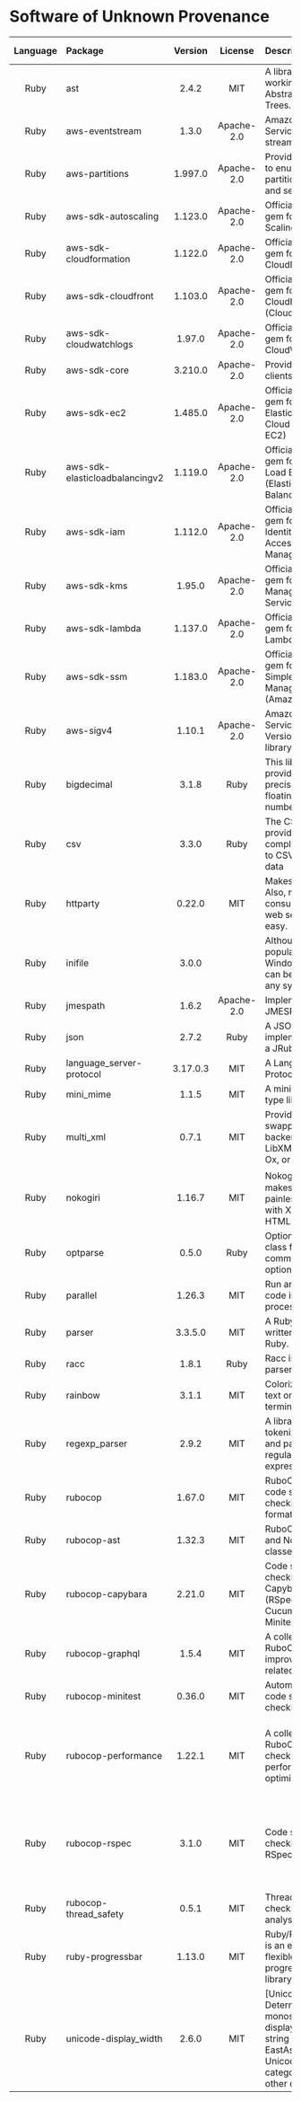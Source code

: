 # Software of Unknown Provenance

| **Language** | **Package** | **Version** | **License** | **Description** | **Website** | **Last Verified** | **Risk Level** | **Requirements** | **Verification Reasoning** |
| :---: | :--- | :---: | :---: | :--- | :--- | :---: | :---: | :--- | :--- |
| Ruby | ast | 2.4.2 | MIT | A library for working with Abstract Syntax Trees. | <https://whitequark.github.io/ast/> | 2024-06-02 | Low | Dependency | Dependency |
| Ruby | aws-eventstream | 1.3.0 | Apache-2.0 | Amazon Web Services event stream library | <https://github.com/aws/aws-sdk-ruby> | 2023-06-12 | Low | Dependency | Dependency |
| Ruby | aws-partitions | 1.997.0 | Apache-2.0 | Provides interfaces to enumerate AWS partitions, regions, and services. | <https://github.com/aws/aws-sdk-ruby> | 2023-06-12 | Low | Dependency | Dependency |
| Ruby | aws-sdk-autoscaling | 1.123.0 | Apache-2.0 | Official AWS Ruby gem for Auto Scaling | <https://github.com/aws/aws-sdk-ruby> | 2023-06-12 | Low | Access AWS services | Official AWS Ruby SDK |
| Ruby | aws-sdk-cloudformation | 1.122.0 | Apache-2.0 | Official AWS Ruby gem for AWS CloudFormation | <https://github.com/aws/aws-sdk-ruby> | 2023-06-12 | Low | Access AWS services | Official AWS Ruby SDK |
| Ruby | aws-sdk-cloudfront | 1.103.0 | Apache-2.0 | Official AWS Ruby gem for Amazon CloudFront (CloudFront) | <https://github.com/aws/aws-sdk-ruby> | 2023-06-12 | Low | Access AWS services | Official AWS Ruby SDK |
| Ruby | aws-sdk-cloudwatchlogs | 1.97.0 | Apache-2.0 | Official AWS Ruby gem for Amazon CloudWatch Logs | <https://github.com/aws/aws-sdk-ruby> | 2023-06-12 | Low | Access AWS services | Official AWS Ruby SDK |
| Ruby | aws-sdk-core | 3.210.0 | Apache-2.0 | Provides API clients for AWS | <https://github.com/aws/aws-sdk-ruby> | 2023-06-12 | Low | Access AWS services | Official AWS Ruby SDK |
| Ruby | aws-sdk-ec2 | 1.485.0 | Apache-2.0 | Official AWS Ruby gem for Amazon Elastic Compute Cloud (Amazon EC2) | <https://github.com/aws/aws-sdk-ruby> | 2023-06-12 | Low | Access AWS services | Official AWS Ruby SDK |
| Ruby | aws-sdk-elasticloadbalancingv2 | 1.119.0 | Apache-2.0 | Official AWS Ruby gem for Elastic Load Balancing (Elastic Load Balancing v2) | <https://github.com/aws/aws-sdk-ruby> | 2023-06-12 | Low | Access AWS services | Official AWS Ruby SDK |
| Ruby | aws-sdk-iam | 1.112.0 | Apache-2.0 | Official AWS Ruby gem for AWS Identity and Access Management (IAM) | <https://github.com/aws/aws-sdk-ruby> | 2023-06-12 | Low | Access AWS services | Official AWS Ruby SDK |
| Ruby | aws-sdk-kms | 1.95.0 | Apache-2.0 | Official AWS Ruby gem for AWS Key Management Service (KMS) | <https://github.com/aws/aws-sdk-ruby> | 2023-06-12 | Low | Access AWS services | Official AWS Ruby SDK |
| Ruby | aws-sdk-lambda | 1.137.0 | Apache-2.0 | Official AWS Ruby gem for AWS Lambda | <https://github.com/aws/aws-sdk-ruby> | 2023-06-12 | Low | Access AWS services | Official AWS Ruby SDK |
| Ruby | aws-sdk-ssm | 1.183.0 | Apache-2.0 | Official AWS Ruby gem for Amazon Simple Systems Manager (SSM) (Amazon SSM) | <https://github.com/aws/aws-sdk-ruby> | 2023-06-12 | Low | Access AWS services | Official AWS Ruby SDK |
| Ruby | aws-sigv4 | 1.10.1 | Apache-2.0 | Amazon Web Services Signature Version 4 signing library | <https://github.com/aws/aws-sdk-ruby> | 2023-06-12 | Low | Dependency | Dependency |
| Ruby | bigdecimal | 3.1.8 | Ruby | This library provides arbitrary-precision decimal floating-point number class. | <https://github.com/ruby/bigdecimal> | 2024-04-30 | Low | Dependency | Dependency |
| Ruby | csv | 3.3.0 | Ruby | The CSV library provides a complete interface to CSV files and data | <https://github.com/ruby/csv> | 2024-04-29 | Low | Dependency | Dependency |
| Ruby | httparty | 0.22.0 | MIT | Makes http fun! Also, makes consuming restful web services dead easy. | <https://github.com/jnunemaker/httparty> | 2023-06-12 | Low | Access URL | Most popular gem on rubygems |
| Ruby | inifile | 3.0.0 |  | Although made popular by Windows, INI files can be used on any system thanks | <http://rubygems.org/gems/inifile> | 2023-06-12 | Low | Access ini files | Most popular gem on rubygems |
| Ruby | jmespath | 1.6.2 | Apache-2.0 | Implements JMESPath for Ruby | <http://github.com/trevorrowe/jmespath.rb> | 2023-06-12 | Low | Dependency | Dependency |
| Ruby | json | 2.7.2 | Ruby | A JSON implementation as a JRuby extension. | <https://flori.github.io/json> | 2024-06-02 | Low | Dependency | Dependency |
| Ruby | language_server-protocol | 3.17.0.3 | MIT | A Language Server Protocol SDK | <https://github.com/mtsmfm/language_server-protocol-ruby> | 2024-06-02 | Low | Dependency | Dependency |
| Ruby | mini_mime | 1.1.5 | MIT | A minimal mime type library | <https://github.com/discourse/mini_mime> | 2023-06-12 | Low | Dependency | Dependency |
| Ruby | multi_xml | 0.7.1 | MIT | Provides swappable XML backends utilizing LibXML, Nokogiri, Ox, or REXML. | <https://github.com/sferik/multi_xml> | 2023-06-12 | Low | Dependency | Dependency |
| Ruby | nokogiri | 1.16.7 | MIT | Nokogiri (鋸) makes it easy and painless to work with XML and HTML from Ruby | <https://nokogiri.org> | 2023-06-12 | Low | XML parser | Most popular gem on rubygems |
| Ruby | optparse | 0.5.0 | Ruby | OptionParser is a class for command-line option analysis. | <https://github.com/ruby/optparse> | 2023-06-12 | Low | Parse command line options | Most popular gem on rubygems |
| Ruby | parallel | 1.26.3 | MIT | Run any kind of code in parallel processes | <https://github.com/grosser/parallel> | 2024-06-02 | Low | Dependency | Dependency |
| Ruby | parser | 3.3.5.0 | MIT | A Ruby parser written in pure Ruby. | <https://github.com/whitequark/parser> | 2024-06-02 | Low | Dependency | Dependency |
| Ruby | racc | 1.8.1 | Ruby | Racc is an LALR(1) parser generator. | <https://github.com/ruby/racc> | 2023-06-12 | Low | Dependency | Dependency |
| Ruby | rainbow | 3.1.1 | MIT | Colorize printed text on ANSI terminals | <https://github.com/sickill/rainbow> | 2024-06-02 | Low | Dependency | Dependency |
| Ruby | regexp_parser | 2.9.2 | MIT | A library for tokenizing, lexing, and parsing Ruby regular expressions. | <https://github.com/ammar/regexp_parser> | 2024-06-02 | Low | Dependency | Dependency |
| Ruby | rubocop | 1.67.0 | MIT | RuboCop is a Ruby code style checking and code formatting tool. | <https://rubocop.org/> | 2023-06-12 | Low | Ruby linter | Most popular gem on rubygems |
| Ruby | rubocop-ast | 1.32.3 | MIT |   RuboCop's Node and NodePattern classes. | <https://www.rubocop.org/> | 2023-06-12 | Low | Dependency | Dependency |
| Ruby | rubocop-capybara | 2.21.0 | MIT | Code style checking for Capybara test files (RSpec, Cucumber, Minitest). | <https://github.com/rubocop/rubocop-capybara> | 2024-09-16 | Low | Ruby linter | Most populat gem |
| Ruby | rubocop-graphql | 1.5.4 | MIT | A collection of RuboCop cops to improve GraphQL-related code | <https://github.com/DmitryTsepelev/rubocop-graphql> | 2024-09-16 | Low | Ruby linter | Most popular gem |
| Ruby | rubocop-minitest | 0.36.0 | MIT | Automatic Minitest code style checking tool. | <https://docs.rubocop.org/rubocop-minitest/> | 2024-09-16 | Low | Ruby linter | Most popular gem |
| Ruby | rubocop-performance | 1.22.1 | MIT | A collection of RuboCop cops to check for performance optimizations | <https://docs.rubocop.org/rubocop-performance/> | 2024-05-30 | Low | A collection of RuboCop cops to check for performance optimizations in Ruby code | Most popular gem |
| Ruby | rubocop-rspec | 3.1.0 | MIT | Code style checking for RSpec files. | <https://github.com/rubocop/rubocop-rspec> | 2024-05-30 | Low | Code style checking for RSpec files. A plugin for the RuboCop code style enforcing & linting tool | Most popular gem |
| Ruby | rubocop-thread_safety | 0.5.1 | MIT |   Thread-safety checks via static analysis. | <https://github.com/rubocop/rubocop-thread_safety> | 2024-09-16 | Low | Ruby linter | Most popular gem |
| Ruby | ruby-progressbar | 1.13.0 | MIT | Ruby/ProgressBar is an extremely flexible text progress bar library for Ruby | <https://github.com/jfelchner/ruby-progressbar> | 2024-06-02 | Low | Dependency | Dependency |
| Ruby | unicode-display_width | 2.6.0 | MIT | [Unicode 16.0.0] Determines the monospace display width of a string using EastAsianWidth.txt, Unicode general category, and other data. | <https://github.com/janlelis/unicode-display_width> | 2024-06-02 | Low | Dependency | Dependency |
